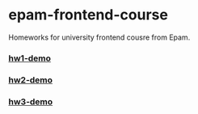 # epam-frontend-course
Homeworks for university frontend cousre from Epam.

### [hw1-demo](https://ziovio.github.io/epam-frontend-course/hw1/task1/index.html)
### [hw2-demo](https://ziovio.github.io/epam-frontend-course/hw2/index.html)
### [hw3-demo](https://ziovio.github.io/epam-frontend-course/hw3/index.html)
